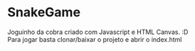 # SnakeGame
Joguinho da cobra criado com Javascript e HTML Canvas. :D  
Para jogar basta clonar/baixar o projeto e abrir o index.html  


